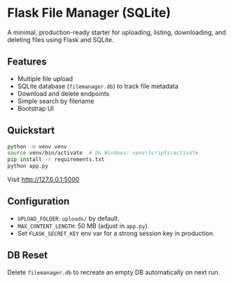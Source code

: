 # Flask File Manager (SQLite)

A minimal, production-ready starter for uploading, listing, downloading, and deleting files using Flask and SQLite.

## Features
- Multiple file upload
- SQLite database (`filemanager.db`) to track file metadata
- Download and delete endpoints
- Simple search by filename
- Bootstrap UI

## Quickstart

```bash
python -m venv venv
source venv/bin/activate  # On Windows: venv\Scripts\activate
pip install -r requirements.txt
python app.py
```

Visit http://127.0.0.1:5000

## Configuration
- `UPLOAD_FOLDER`: `uploads/` by default.
- `MAX_CONTENT_LENGTH`: 50 MB (adjust in `app.py`).
- Set `FLASK_SECRET_KEY` env var for a strong session key in production.

## DB Reset
Delete `filemanager.db` to recreate an empty DB automatically on next run.
